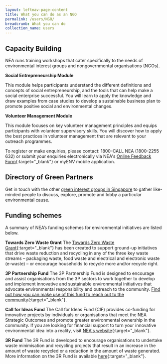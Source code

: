 ```yaml
---
layout: leftnav-page-content
title: What you can do as an NGO
permalink: /users/NGO/
breadcrumb: What you can do 
collection_name: users
---
```


## Capacity Building
NEA runs training workshops that cater specifically to the needs of environmental interest groups and nongovernmental organisations (NGOs).

**Social Entrepreneurship Module**

This module helps participants understand the different definitions and concepts of social entrepreneurship, and the tools that can help make a
social enterprise successful. You will learn to apply the knowledge and draw examples from case studies to develop a sustainable business plan
to promote positive social and environmental changes.

**Volunteer Management Module**

This module focuses on key volunteer management principles and equips participants with volunteer supervisory skills. You will discover how to apply the best practices in volunteer management that are relevant to your outreach programmes.

To register or make enquiries, please contact: 1800-CALL NEA (1800-2255 632) or submit your enquiries electronically via NEA's [Online Feedback Form](https://www.nea.gov.sg/corporate-functions/feedback){:target="_blank"}  or myENV mobile application.


## Directory of Green Partners
Get in touch with the other [green interest groups in Singapore](/green-groups-in-singapore/) to gather like-minded people to discuss, explore, promote and lobby a particular environmental
cause.


## Funding schemes

A summary of NEA’s funding schemes for environmental initiatives are listed below.

**Towards Zero Waste Grant**
The [Towards Zero Waste Grant](https://www.nea.gov.sg/programmes-grants/grants-and-awards/towards-zero-waste-grant){:target="_blank"} has been created to support ground-up initiatives that drive waste reduction and recycling in any of the three key waste streams – packaging waste, food waste and electrical and electronic waste (e-waste) – or encourage households to recycle more and/or recycle right.

**3P Partnership Fund**
The 3P Partnership Fund is designed to encourage and assist organisations from the 3P sectors to work together to develop and
implement innovative and sustainable environmental initiatives that advocate environmental responsibility and outreach to the
community. [Find out how you can make use of this fund to reach out to the community](https://www.nea.gov.sg/programmes-grants/grants-and-awards/3p-partnership-fund){:target="_blank"}.

**Call for Ideas Fund**
The Call for Ideas Fund (CIF) provides co-funding for innovative projects by individuals or organisations that meet the NEA
Strategic Outcomes and promote greater environmental ownership in the community. If you are looking for financial support to turn your innovative environmental idea into a reality, visit [NEA's website](https://www.nea.gov.sg/programmes-grants/grants-and-awards/call-for-ideas-fund){:target="_blank"}.

**3R Fund**
The 3R Fund is developed to encourage organisations to undertake waste minimisation and recycling projects that result in an increase in the amount of waste recycled or a reduction in the amount of waste generated. More information on the 3R Fund is available [here](https://www.nea.gov.sg/programmes-grants/grants-and-awards/3r-fund){:target="_blank"}.


